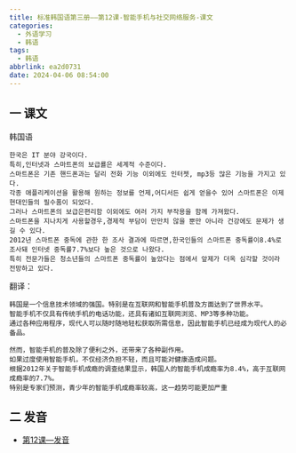 ```yaml
---
title: 标准韩国语第三册——第12课-智能手机与社交网络服务-课文
categories:
  - 外语学习
  - 韩语
tags:
  - 韩语
abbrlink: ea2d0731
date: 2024-04-06 08:54:00
---
```

## 一 课文

韩国语

```
한국은 IT 분야 강국이다.
특히,인터넷과 스마트폰의 보급룔은 세계적 수준이다.
스마트폰은 기존 핸드폰과는 달리 전화 기능 이외에도 인터젯, mp3등 많은 기능을 가지고 있다.
각종 애플리케이션을 활용해 원하는 정보를 언제,어디서든 쉽게 얻을수 있어 스마트폰은 이제 현대인들의 필수품이 되었다.
그러나 스마트폰의 보급은편리함 이외에도 여러 가지 부작용을 함께 가져왔다.
스마트폰을 지나치게 사용할경우,경제적 부담이 만만치 않을 뿐만 아니라 건강에도 문제가 생길 수 있다.
2012년 스마트폰 중독에 관한 한 조사 결과에 따르면,한국인들의 스마트폰 중독률이8.4%로 조사돼 인터넷 중독률7.7%보다 높은 것으로 나왔다.
특히 전문가들은 청소년들의 스마트폰 중독률이 높았다는 점에서 앞제가 더옥 심각할 것이라 전망하고 있다.
```

<!--more-->

翻译：

```
韩国是一个信息技术领域的强国。特别是在互联网和智能手机普及方面达到了世界水平。
智能手机不仅具有传统手机的电话功能，还具有诸如互联网浏览、MP3等多种功能。
通过各种应用程序，现代人可以随时随地轻松获取所需信息，因此智能手机已经成为现代人的必备品。

然而，智能手机的普及除了便利之外，还带来了各种副作用。
如果过度使用智能手机，不仅经济负担不轻，而且可能对健康造成问题。
根据2012年关于智能手机成瘾的调查结果显示，韩国人的智能手机成瘾率为8.4%，高于互联网成瘾率的7.7%。
特别是专家们预测，青少年的智能手机成瘾率较高，这一趋势可能更加严重
```

## 二 发音

* [第12课—发音][1]



[1]:https://biz.cli.im/Pcview?name=https%3A%2F%2Fbiz.cli.im%2Ftest%2FIZ388526%3Fcoding%3DJ9ikvW%26qrurl%3Dhttp%253A%252F%252Fqr31.cn%252FJ9ikvW%26gtype%3D2&time=1